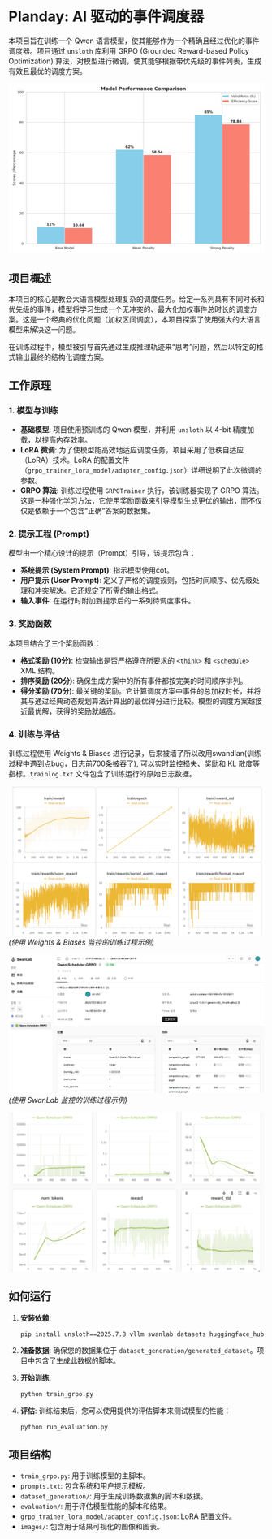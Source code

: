 # Planday: AI 驱动的事件调度器

本项目旨在训练一个 Qwen 语言模型，使其能够作为一个精确且经过优化的事件调度器。项目通过 `unsloth` 库利用 GRPO (Grounded Reward-based Policy Optimization) 算法，对模型进行微调，使其能够根据带优先级的事件列表，生成有效且最优的调度方案。

![评测结果对比](images/evaluation_comparison.png)

## 项目概述

本项目的核心是教会大语言模型处理复杂的调度任务。给定一系列具有不同时长和优先级的事件，模型将学习生成一个无冲突的、最大化加权事件总时长的调度方案。这是一个经典的优化问题（加权区间调度），本项目探索了使用强大的大语言模型来解决这一问题。

在训练过程中，模型被引导首先通过生成推理轨迹来“思考”问题，然后以特定的格式输出最终的结构化调度方案。

## 工作原理

### 1. 模型与训练

-   **基础模型**: 项目使用预训练的 Qwen 模型，并利用 `unsloth` 以 4-bit 精度加载，以提高内存效率。
-   **LoRA 微调**: 为了使模型能高效地适应调度任务，项目采用了低秩自适应（LoRA）技术。LoRA 的配置文件（`grpo_trainer_lora_model/adapter_config.json`）详细说明了此次微调的参数。
-   **GRPO 算法**: 训练过程使用 `GRPOTrainer` 执行，该训练器实现了 GRPO 算法。这是一种强化学习方法，它使用奖励函数来引导模型生成更优的输出，而不仅仅是依赖于一个包含“正确”答案的数据集。

### 2. 提示工程 (Prompt)

模型由一个精心设计的提示（Prompt）引导，该提示包含：
-   **系统提示 (System Prompt)**: 指示模型使用cot。
-   **用户提示 (User Prompt)**: 定义了严格的调度规则，包括时间顺序、优先级处理和冲突解决。它还规定了所需的输出格式。
-   **输入事件**: 在运行时附加到提示后的一系列待调度事件。

### 3. 奖励函数

本项目结合了三个奖励函数：
-   **格式奖励 (10分)**: 检查输出是否严格遵守所要求的 `<think>` 和 `<schedule>` XML 结构。
-   **排序奖励 (20分)**: 确保生成方案中的所有事件都按完美的时间顺序排列。
-   **得分奖励 (70分)**: 最关键的奖励。它计算调度方案中事件的总加权时长，并将其与通过经典动态规划算法计算出的最优得分进行比较。模型的调度方案越接近最优解，获得的奖励就越高。

### 4. 训练与评估

训练过程使用 Weights & Biases 进行记录，后来被墙了所以改用swandlan(训练过程中遇到点bug，日志前700条被吞了), 可以实时监控损失、奖励和 KL 散度等指标。`trainlog.txt` 文件包含了训练运行的原始日志数据。

![WandB 报告](images/wandb.png)
*(使用 Weights & Biases 监控的训练过程示例)*

![SwanLab 报告](images/swandlab.png)
*(使用 SwanLab 监控的训练过程示例)*

![image.png](images/image.png)

## 如何运行

1.  **安装依赖**:
    ```bash
    pip install unsloth==2025.7.8 vllm swanlab datasets huggingface_hub
    ```

2.  **准备数据**: 确保您的数据集位于 `dataset_generation/generated_dataset`。项目中包含了生成此数据的脚本。

3.  **开始训练**:
    ```bash
    python train_grpo.py
    ```

4.  **评估**: 训练结束后，您可以使用提供的评估脚本来测试模型的性能：
    ```bash
    python run_evaluation.py
    ```

## 项目结构
-   `train_grpo.py`: 用于训练模型的主脚本。
-   `prompts.txt`: 包含系统和用户提示模板。
-   `dataset_generation/`: 用于生成训练数据集的脚本和数据。
-   `evaluation/`: 用于评估模型性能的脚本和结果。
-   `grpo_trainer_lora_model/adapter_config.json`: LoRA 配置文件。
-   `images/`: 包含用于结果可视化的图像和图表。

